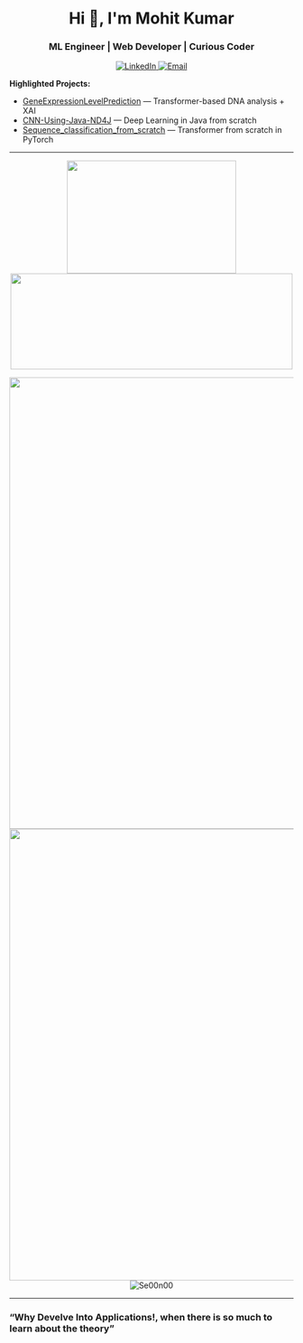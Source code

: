 <h1 align="center">Hi 👋, I'm Mohit Kumar</h1>
<h3 align="center">ML Engineer | Web Developer | Curious Coder</h3>

<p align="center">
  <a href="https://www.linkedin.com/in/mohit-kumar-055126248" target="_blank">
    <img src="https://img.shields.io/badge/LinkedIn-blue?logo=linkedin&style=flat-square" alt="LinkedIn" />
  </a>
  <a href="mailto:bluesky5april2021@google.com">
    <img src="https://img.shields.io/badge/Email-grey?logo=gmail&style=flat-square" alt="Email" />
  </a>
</p>


**Highlighted Projects:**
- [GeneExpressionLevelPrediction](https://github.com/Se00n00/GeneExpressionLevelPrediction) — Transformer-based DNA analysis + XAI
- [CNN-Using-Java-ND4J](https://github.com/Se00n00/CNN-Using-Java-ND4J) — Deep Learning in Java from scratch
- [Sequence_classification_from_scratch](https://github.com/Se00n00/Sequence_classification_from_scratch) — Transformer from scratch in PyTorch

---
<div align="center">
  <img src="https://github-readme-stats.vercel.app/api/top-langs/?username=Se00n00&layout=compact&theme=tokyonight" width="300" height="200"/>
  <img src="https://github-readme-streak-stats.herokuapp.com/?user=Se00n00&theme=tokyonight" width="500" height="170"/>
</div>


  
  
<p align="center">
  <img src="https://github-readme-activity-graph.vercel.app/graph?username=Se00n00&theme=tokyo-night&hide_border=true" width="800"/>

  <!-- Profile Trophy -->
  <br/>
  <img src="https://github-profile-trophy.vercel.app/?username=Se00n00&theme=tokyonight&margin-w=10&no-bg=true&no-frame=true" width="800"/>

  <!-- Profile Views -->
  <br/>
  <img src="https://komarev.com/ghpvc/?username=Se00n00&label=Profile%20views&color=blueviolet&style=flat" alt="Se00n00" />
</p>

---

<h3>“Why Develve Into Applications!, when there is so much to learn about the theory”</h3>

